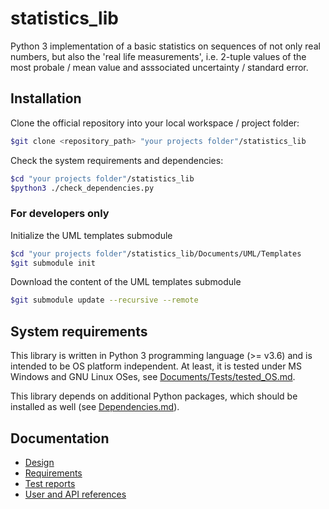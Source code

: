 # statistics_lib

Python 3 implementation of a basic statistics on sequences of not only real numbers, but also the 'real life measurements', i.e. 2-tuple values of the most probale / mean value and asssociated uncertainty / standard error.

## Installation

Clone the official repository into your local workspace / project folder:

```bash
$git clone <repository_path> "your projects folder"/statistics_lib
```

Check the system requirements and dependencies:

```bash
$cd "your projects folder"/statistics_lib
$python3 ./check_dependencies.py
```

### For developers only

Initialize the UML templates submodule

```bash
$cd "your projects folder"/statistics_lib/Documents/UML/Templates
$git submodule init
```

Download the content of the UML templates submodule

```bash
$git submodule update --recursive --remote
```

## System requirements

This library is written in Python 3 programming language (>= v3.6) and is intended to be OS platform independent. At least, it is tested under MS Windows and GNU Linux OSes, see [Documents/Tests/tested_OS.md](./Documents/Tests/tested_OS.md).

This library depends on additional Python packages, which should be installed as well (see [Dependencies.md](./Dependencies.md)).

## Documentation

* [Design](./Documents/Design/index.md)
* [Requirements](./Documents/Requirements/index.md)
* [Test reports](./Documents/Tests/index.md)
* [User and API references](./Documents/References/index.md)
